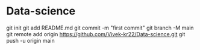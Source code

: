 # Data-science
git init
git add README.md
git commit -m "first commit"
git branch -M main
git remote add origin https://github.com/Vivek-kr22/Data-science.git
git push -u origin main
